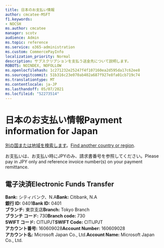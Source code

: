 ```yaml
---
title: 日本のお支払い情報
author: cmcatee-MSFT
f1.keywords:
- NOCSH
ms.author: cmcatee
manager: scotv
audience: Admin
ms.topic: reference
ms.service: o365-administration
ms.custom: CommercePayInfo
localization_priority: Normal
description: サブスクリプションを支払う送金先について説明します。
ROBOTS: NOINDEX, NOFOLLOW
ms.openlocfilehash: 1c271232e25247f4f107160ea2d595da17c62ee8
ms.sourcegitcommit: 51b316c23e070ab402a687f927e8fa01cb719c74
ms.translationtype: MT
ms.contentlocale: ja-JP
ms.lasthandoff: 05/07/2021
ms.locfileid: "52273514"
---
```

# <a name="payment-information-for-japan"></a><span data-ttu-id="6aa75-103">日本のお支払い情報</span><span class="sxs-lookup"><span data-stu-id="6aa75-103">Payment information for Japan</span></span>

<span data-ttu-id="6aa75-104">[別の国または地域を検索します](../billing-and-payments/pay-for-your-subscription.md)。</span><span class="sxs-lookup"><span data-stu-id="6aa75-104">[Find another country or region](../billing-and-payments/pay-for-your-subscription.md).</span></span>

<span data-ttu-id="6aa75-105">お支払いは、お支払い時にJPYのみ、請求書番号を参照してください。</span><span class="sxs-lookup"><span data-stu-id="6aa75-105">Please pay in JPY only and reference invoice number(s) on your payment remittance.</span></span>

## <a name="electronic-funds-transfer"></a><span data-ttu-id="6aa75-106">電子決済</span><span class="sxs-lookup"><span data-stu-id="6aa75-106">Electronic Funds Transfer</span></span>

<span data-ttu-id="6aa75-107">**Bank:** シティバンク、N.A</span><span class="sxs-lookup"><span data-stu-id="6aa75-107">**Bank:** Citibank, N.A</span></span>  
<span data-ttu-id="6aa75-108">**銀行 ID:** 0401</span><span class="sxs-lookup"><span data-stu-id="6aa75-108">**Bank ID:** 0401</span></span>  
<span data-ttu-id="6aa75-109">**ブランチ:** 東京支店</span><span class="sxs-lookup"><span data-stu-id="6aa75-109">**Branch:** Tokyo Branch</span></span>  
<span data-ttu-id="6aa75-110">**ブランチ コード:** 730</span><span class="sxs-lookup"><span data-stu-id="6aa75-110">**Branch code:** 730</span></span>  
<span data-ttu-id="6aa75-111">**SWIFT コード:** CITIJPJT</span><span class="sxs-lookup"><span data-stu-id="6aa75-111">**SWIFT Code:** CITIJPJT</span></span>  
<span data-ttu-id="6aa75-112">**アカウント番号:** 160609028</span><span class="sxs-lookup"><span data-stu-id="6aa75-112">**Account Number:** 160609028</span></span>  
<span data-ttu-id="6aa75-113">**アカウント名:** Microsoft Japan Co., Ltd.</span><span class="sxs-lookup"><span data-stu-id="6aa75-113">**Account Name:** Microsoft Japan Co., Ltd.</span></span>